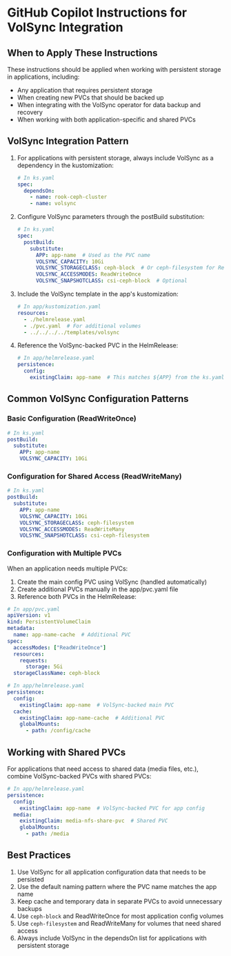 # GitHub Copilot Instructions for VolSync Integration

## When to Apply These Instructions

These instructions should be applied when working with persistent storage in applications, including:
- Any application that requires persistent storage
- When creating new PVCs that should be backed up
- When integrating with the VolSync operator for data backup and recovery
- When working with both application-specific and shared PVCs

## VolSync Integration Pattern

1. For applications with persistent storage, always include VolSync as a dependency in the kustomization:
   ```yaml
   # In ks.yaml
   spec:
     dependsOn:
       - name: rook-ceph-cluster
       - name: volsync
   ```

2. Configure VolSync parameters through the postBuild substitution:
   ```yaml
   # In ks.yaml
   spec:
     postBuild:
       substitute:
         APP: app-name  # Used as the PVC name
         VOLSYNC_CAPACITY: 10Gi
         VOLSYNC_STORAGECLASS: ceph-block  # Or ceph-filesystem for ReadWriteMany
         VOLSYNC_ACCESSMODES: ReadWriteOnce
         VOLSYNC_SNAPSHOTCLASS: csi-ceph-block  # Optional
   ```

3. Include the VolSync template in the app's kustomization:
   ```yaml
   # In app/kustomization.yaml
   resources:
     - ./helmrelease.yaml
     - ./pvc.yaml  # For additional volumes
     - ../../../../templates/volsync
   ```

4. Reference the VolSync-backed PVC in the HelmRelease:
   ```yaml
   # In app/helmrelease.yaml
   persistence:
     config:
       existingClaim: app-name  # This matches ${APP} from the ks.yaml
   ```

## Common VolSync Configuration Patterns

### Basic Configuration (ReadWriteOnce)

```yaml
# In ks.yaml
postBuild:
  substitute:
    APP: app-name
    VOLSYNC_CAPACITY: 10Gi
```

### Configuration for Shared Access (ReadWriteMany)

```yaml
# In ks.yaml
postBuild:
  substitute:
    APP: app-name
    VOLSYNC_CAPACITY: 10Gi
    VOLSYNC_STORAGECLASS: ceph-filesystem
    VOLSYNC_ACCESSMODES: ReadWriteMany
    VOLSYNC_SNAPSHOTCLASS: csi-ceph-filesystem
```

### Configuration with Multiple PVCs

When an application needs multiple PVCs:
1. Create the main config PVC using VolSync (handled automatically)
2. Create additional PVCs manually in the app/pvc.yaml file
3. Reference both PVCs in the HelmRelease:

```yaml
# In app/pvc.yaml
apiVersion: v1
kind: PersistentVolumeClaim
metadata:
  name: app-name-cache  # Additional PVC
spec:
  accessModes: ["ReadWriteOnce"]
  resources:
    requests:
      storage: 5Gi
  storageClassName: ceph-block

# In app/helmrelease.yaml
persistence:
  config:
    existingClaim: app-name  # VolSync-backed main PVC
  cache:
    existingClaim: app-name-cache  # Additional PVC
    globalMounts:
      - path: /config/cache
```

## Working with Shared PVCs

For applications that need access to shared data (media files, etc.), combine VolSync-backed PVCs with shared PVCs:

```yaml
# In app/helmrelease.yaml
persistence:
  config:
    existingClaim: app-name  # VolSync-backed PVC for app config
  media:
    existingClaim: media-nfs-share-pvc  # Shared PVC
    globalMounts:
      - path: /media
```

## Best Practices

1. Use VolSync for all application configuration data that needs to be persisted
2. Use the default naming pattern where the PVC name matches the app name
3. Keep cache and temporary data in separate PVCs to avoid unnecessary backups
4. Use `ceph-block` and ReadWriteOnce for most application config volumes
5. Use `ceph-filesystem` and ReadWriteMany for volumes that need shared access
6. Always include VolSync in the dependsOn list for applications with persistent storage
